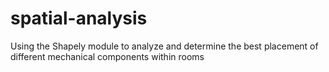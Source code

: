 # spatial-analysis
Using the Shapely module to analyze and determine the best placement of different mechanical components within rooms

